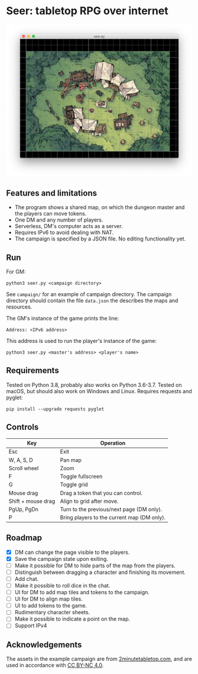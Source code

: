 # Seer: tabletop RPG over internet

![Screenshot](screenshot.png)

## Features and limitations

* The program shows a shared map, on which the dungeon master and the players
  can move tokens.
* One DM and any number of players.
* Serverless, DM's computer acts as a server.
* Requires IPv6 to avoid dealing with NAT.
* The campaign is specified by a JSON file. No editing functionality yet.

## Run

For GM:

    python3 seer.py <campaign directory>

See `campaign/` for an example of campaign directory. The campaign directory
should contain the file `data.json` the describes the maps and resources.

The GM's instance of the game prints the line:

    Address: <IPv6 address>

This address is used to run the player's instance of the game:

    python3 seer.py <master's address> <player's name>

## Requirements

Tested on Python 3.8, probably also works on Python 3.6-3.7. Tested on macOS,
but should also work on Windows and Linux. Requires requests and pyglet:

    pip install --upgrade requests pyglet

## Controls

| Key                | Operation                                          |
|--------------------|----------------------------------------------------|
| Esc                | Exit                                               |
| W, A, S, D         | Pan map                                            |
| Scroll wheel       | Zoom                                               |
| F                  | Toggle fullscreen                                  |
| G                  | Toggle grid                                        |
| Mouse drag         | Drag a token that you can control.                 |
| Shift + mouse drag | Align to grid after move.                          |
| PgUp, PgDn         | Turn to the previous/next page (DM only).          |
| P                  | Bring players to the current map (DM only).        |

## Roadmap

- [x] DM can change the page visible to the players.
- [x] Save the campaign state upon exiting.
- [ ] Make it possible for DM to hide parts of the map from the players.
- [ ] Distinguish between dragging a character and finishing its movement.
- [ ] Add chat.
- [ ] Make it possible to roll dice in the chat.
- [ ] UI for DM to add map tiles and tokens to the campaign.
- [ ] UI for DM to align map tiles.
- [ ] UI to add tokens to the game.
- [ ] Rudimentary character sheets.
- [ ] Make it possible to indicate a point on the map.
- [ ] Support IPv4

## Acknowledgements

The assets in the example campaign are from
[2minutetabletop.com](https://2minutetabletop.com/), and are used in accordance
with [CC BY-NC 4.0](https://creativecommons.org/licenses/by-nc/4.0/).
